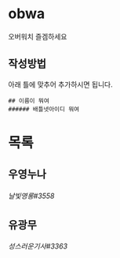 # obwa 
 오버워치 즐겜하세요
 
## 작성방법
아래 틀에 맞추어 추가하시면 됩니다.

```
## 이름이 뭐여
###### 배틀넷아이디 뭐여

```

# 목록

## 우영누나
###### 날빛영롱#3558

## 유광무
###### 성스러운기사#3363
